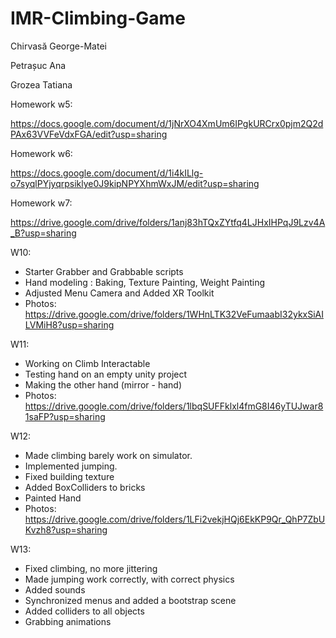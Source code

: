 # IMR-Climbing-Game

Chirvasă George-Matei

Petrașuc Ana

Grozea Tatiana

Homework w5:

https://docs.google.com/document/d/1jNrXO4XmUm6IPgkURCrx0pjm2Q2dPAx63VVFeVdxFGA/edit?usp=sharing

Homework w6:

https://docs.google.com/document/d/1i4kILlg-o7syqlPYjyqrpsiklye0J9kipNPYXhmWxJM/edit?usp=sharing

Homework w7:

https://drive.google.com/drive/folders/1anj83hTQxZYtfq4LJHxIHPqJ9Lzv4A_B?usp=sharing


W10:

* Starter Grabber and Grabbable scripts
* Hand modeling : Baking, Texture Painting, Weight Painting
* Adjusted Menu Camera and Added XR Toolkit
* Photos: https://drive.google.com/drive/folders/1WHnLTK32VeFumaabI32ykxSiAILVMiH8?usp=sharing


W11:

* Working on Climb Interactable
* Testing hand on an empty unity project
* Making the other hand (mirror - hand)
* Photos: https://drive.google.com/drive/folders/1lbqSUFFklxl4fmG8I46yTUJwar81saFP?usp=sharing

W12:

* Made climbing barely work on simulator.
* Implemented jumping.
* Fixed building texture
* Added BoxColliders to bricks
* Painted Hand
* Photos: https://drive.google.com/drive/folders/1LFi2vekjHQj6EkKP9Qr_QhP7ZbUKvzh8?usp=sharing

W13:

* Fixed climbing, no more jittering
* Made jumping work correctly, with correct physics
* Added sounds
* Synchronized menus and added a bootstrap scene
* Added colliders to all objects
* Grabbing animations
